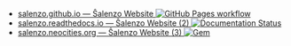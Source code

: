 - [salenzo.github.io — Ŝalenzo Website ![GitHub Pages workflow](https://github.com/Salenzo/salenzo.github.io/actions/workflows/jekyll-gh-pages.yml/badge.svg)](https://salenzo.github.io/)
- [salenzo.readthedocs.io — Ŝalenzo Website (2) ![Documentation Status](https://readthedocs.org/projects/salenzo/badge/?version=latest)](https://salenzo.readthedocs.io/)
- [salenzo.neocities.org — Ŝalenzo Website (3) ![Gem](https://img.shields.io/gem/v/neocities?label=gem%20install%20neocities&logo=ruby)](https://salenzo.neocities.org/)
